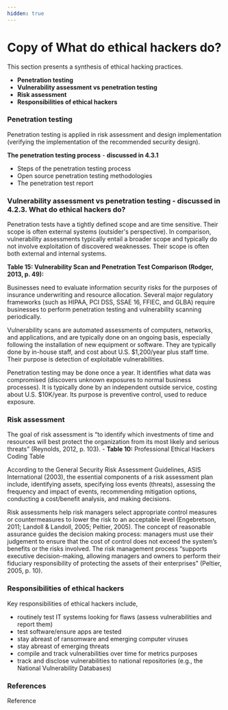```yaml
---
hidden: true
---
```


# Copy of What do ethical hackers do?

This section presents a synthesis of ethical hacking practices.

* **Penetration testing**
* **Vulnerability assessment vs penetration testing**
* **Risk assessment**
* **Responsibilities of ethical hackers**

### Penetration testing

Penetration testing is applied in risk assessment and design implementation (verifying the implementation of the recommended security design).

**The penetration testing process** - **discussed in 4.3.1**

* Steps of the penetration testing process
* Open source penetration testing methodologies
* The penetration test report

### Vulnerability assessment vs penetration testing - discussed in 4.2.3. What do ethical hackers do?

Penetration tests have a tightly defined scope and are time sensitive. Their scope is often external systems (outsider's perspective). In comparison, vulnerability assessments typically entail a broader scope and typically do not involve exploitation of discovered weaknesses. Their scope is often both external and internal systems.

**Table 15: Vulnerability Scan and Penetration Test Comparison (Rodger, 2013, p. 49):**

Businesses need to evaluate information security risks for the purposes of insurance underwriting and resource allocation. Several major regulatory frameworks (such as HIPAA, PCI DSS, SSAE 16, FFIEC, and GLBA) require businesses to perform penetration testing and vulnerability scanning periodically.

Vulnerability scans are automated assessments of computers, networks, and applications, and are typically done on an ongoing basis, especially following the installation of new equipment or software. They are typically done by in-house staff, and cost about U.S. $1,200/year plus staff time. Their purpose is detection of exploitable vulnerabilities.

Penetration testing may be done once a year. It identifies what data was compromised (discovers unknown exposures to normal business processes). It is typically done by an independent outside service, costing about U.S. $10K/year. Its purpose is preventive control, used to reduce exposure.

### Risk assessment&#x20;

The goal of risk assessment is “to identify which investments of time and resources will best protect the organization from its most likely and serious threats” (Reynolds, 2012, p. 103). - **Table 10:** Professional Ethical Hackers Coding Table

According to the General Security Risk Assessment Guidelines, ASIS International (2003), the essential components of a risk assessment plan include, identifying assets, specifying loss events (threats), assessing the frequency and impact of events, recommending mitigation options, conducting a cost/benefit analysis, and making decisions.

Risk assessments help risk managers select appropriate control measures or countermeasures to lower the risk to an acceptable level (Engebretson, 2011; Landoll & Landoll, 2005; Peltier, 2005). The concept of reasonable assurance guides the decision making process: managers must use their judgement to ensure that the cost of control does not exceed the system’s benefits or the risks involved. The risk management process “supports executive decision-making, allowing managers and owners to perform their fiduciary responsibility of protecting the assets of their enterprises” (Peltier, 2005, p. 10).

### Responsibilities of ethical hackers

Key responsibilities of ethical hackers include,

* routinely test IT systems looking for flaws (assess vulnerabilities and report them)
* test software/ensure apps are tested
* stay abreast of ransomware and emerging computer viruses
* stay abreast of emerging threats
* compile and track vulnerabilities over time for metrics purposes
* track and disclose vulnerabilities to national repositories (e.g., the National Vulnerability Databases)

### References

Reference
